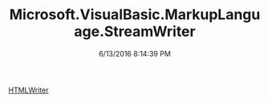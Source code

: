 ﻿---
title: Microsoft.VisualBasic.MarkupLanguage.StreamWriter
date: 6/13/2016 8:14:39 PM
---

[HTMLWriter](T-Microsoft.VisualBasic.MarkupLanguage.StreamWriter.HTMLWriter.html)
